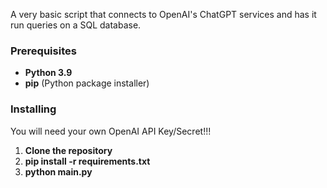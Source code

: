 A very basic script that connects to OpenAI's ChatGPT services and has it run queries on a SQL database.

### Prerequisites

- **Python 3.9**
- **pip** (Python package installer)

### Installing
You will need your own OpenAI API Key/Secret!!!

1. **Clone the repository**
2. **pip install -r requirements.txt**
3. **python main.py**
